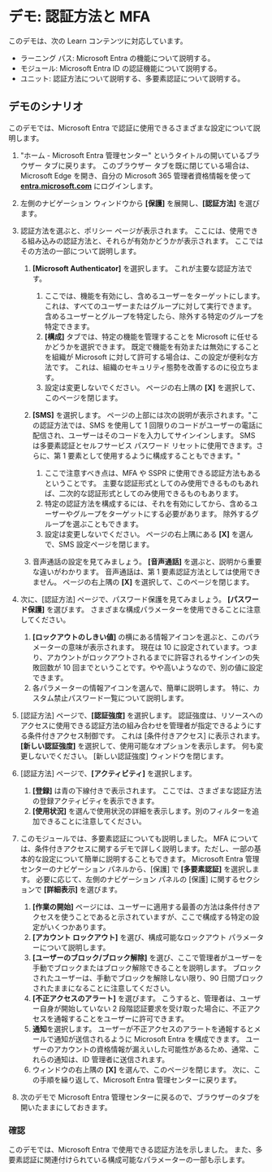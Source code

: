 <!---
---
デモ: タイトル: 'Microsoft Entra ID ユーザー設定を調べる' ラーニング パス/モジュール/ユニット: 'ラーニング パス: Microsoft Entra の機能について説明する、モジュール 2: Microsoft Entra ID の認証機能について説明する; ユニット 3: 認証方法について説明する; ユニット 4: 多要素認証について説明する
---
--->

# デモ: 認証方法と MFA

このデモは、次の Learn コンテンツに対応しています。

- ラーニング パス: Microsoft Entra の機能について説明する。
- モジュール: Microsoft Entra ID の認証機能について説明する。
- ユニット: 認証方法について説明する、多要素認証について説明する。

## デモのシナリオ

このデモでは、Microsoft Entra で認証に使用できるさまざまな設定について説明します。

1. "ホーム - Microsoft Entra 管理センター" というタイトルの開いているブラウザー タブに戻ります。  このブラウザー タブを既に閉じている場合は、Microsoft Edge を開き、自分の Microsoft 365 管理者資格情報を使って **[entra.microsoft.com](https://entra.microsoft.com)** にログインします。

1. 左側のナビゲーション ウィンドウから **[保護]** を展開し、**[認証方法]** を選びます。

1. 認証方法を選ぶと、ポリシー ページが表示されます。  ここには、使用できる組み込みの認証方法と、それらが有効かどうかが表示されます。  ここではその方法の一部について説明します。  

    1. **[Microsoft Authenticator]** を選択します。  これが主要な認証方法です。  
        1. ここでは、機能を有効にし、含めるユーザーをターゲットにします。  これは、すべてのユーザーまたはグループに対して実行できます。 含めるユーザーとグループを特定したら、除外する特定のグループを特定できます。  
        1. **[構成]** タブでは、特定の機能を管理することを Microsoft に任せるかどうかを選択できます。 既定で機能を有効または無効にすることを組織が Microsoft に対して許可する場合は、この設定が便利な方法です。 これは、組織のセキュリティ態勢を改善するのに役立ちます。
        1. 設定は変更しないでください。 ページの右上隅の **[X]** を選択して、このページを閉じます。

    1. **[SMS]** を選択します。  ページの上部には次の説明が表示されます。"この認証方法では、SMS を使用して 1 回限りのコードがユーザーの電話に配信され、ユーザーはそのコードを入力してサインインします。 SMS は多要素認証とセルフサービス パスワード リセットに使用できます。さらに、第 1 要素として使用するように構成することもできます。"
        1. ここで注意すべき点は、MFA や SSPR に使用できる認証方法もあるということです。  主要な認証形式としてのみ使用できるものもあれば、二次的な認証形式としてのみ使用できるものもあります。
        1. 特定の認証方法を構成するには、それを有効にしてから、含めるユーザーやグループをターゲットにする必要があります。  除外するグループを選ぶこともできます。
        1. 設定は変更しないでください。  ページの右上隅にある **[X]** を選んで、SMS 設定ページを閉じます。  
    1. 音声通話の設定を見てみましょう。  **[音声通話]** を選ぶと、説明から重要な違いがわかります。  音声通話は、第 1 要素認証方法としては使用できません。 ページの右上隅の **[X]** を選択して、このページを閉じます。

 
1. 次に、[認証方法] ページで、パスワード保護を見てみましょう。 **[パスワード保護]** を選びます。  さまざまな構成パラメーターを使用できることに注意してください。  
    1. **[ロックアウトのしきい値]** の横にある情報アイコンを選ぶと、このパラメーターの意味が表示されます。  現在は 10 に設定されています。つまり、アカウントがロックアウトされるまでに許容されるサインインの失敗回数が 10 回までということです。やや高いようなので、別の値に設定できます。
    1. 各パラメーターの情報アイコンを選んで、簡単に説明します。  特に、カスタム禁止パスワード一覧について説明します。

1. [認証方法] ページで、**[認証強度]** を選択します。  認証強度は、リソースへのアクセスに使用できる認証方法の組み合わせを管理者が指定できるようにする条件付きアクセス制御です。 これは [条件付きアクセス] に表示されます。  **[新しい認証強度]** を選択して、使用可能なオプションを表示します。 何も変更しないでください。  [新しい認証強度] ウィンドウを閉じます。

1. [認証方法] ページで、**[アクティビティ]** を選択します。
    1. **[登録]** は青の下線付きで表示されます。  ここでは、さまざまな認証方法の登録アクティビティを表示できます。
    1. **[使用状況]** を選んで使用状況の詳細を表示します。別のフィルターを追加できることに注意してください。

1. このモジュールでは、多要素認証についても説明しました。 MFA については、条件付きアクセスに関するデモで詳しく説明します。ただし、一部の基本的な設定について簡単に説明することもできます。  Microsoft Entra 管理センターのナビゲーション パネルから、[保護] で **[多要素認証]** を選択します。  必要に応じて、左側のナビゲーション パネルの [保護] に関するセクションで **[詳細表示]** を選びます。
    1. **[作業の開始]** ページには、ユーザーに適用する最善の方法は条件付きアクセスを使うことであると示されていますが、ここで構成する特定の設定がいくつかあります。
    1. **[アカウント ロックアウト]** を選び、構成可能なロックアウト パラメーターについて説明します。
    1. **[ユーザーのブロック/ブロック解除]** を選び、ここで管理者がユーザーを手動でブロックまたはブロック解除できることを説明します。  ブロックされたユーザーは、手動でブロックを解除しない限り、90 日間ブロックされたままになることに注意してください。
    1. **[不正アクセスのアラート]** を選びます。  こうすると、管理者は、ユーザー自身が開始していない 2 段階認証要求を受け取った場合に、不正アクセスを通報することをユーザーに許可できます。
    1. **通知**を選択します。  ユーザーが不正アクセスのアラートを通報するとメールで通知が送信されるように Microsoft Entra を構成できます。 ユーザーのアカウントの資格情報が漏えいした可能性があるため、通常、これらの通知は、ID 管理者に送信されます。
    1. ウィンドウの右上隅の **[X]** を選んで、このページを閉じます。  次に、この手順を繰り返して、Microsoft Entra 管理センターに戻ります。

1. 次のデモで Microsoft Entra 管理センターに戻るので、ブラウザーのタブを開いたままにしておきます。

### 確認

このデモでは、Microsoft Entra で使用できる認証方法を示しました。  また、多要素認証に関連付けられている構成可能なパラメーターの一部も示します。
